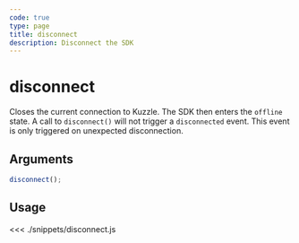 ```yaml
---
code: true
type: page
title: disconnect
description: Disconnect the SDK
---
```


# disconnect

Closes the current connection to Kuzzle.
The SDK then enters the `offline` state.
A call to `disconnect()` will not trigger a `disconnected` event. This event is only triggered on unexpected disconnection.

## Arguments

```js
disconnect();
```

## Usage

<<< ./snippets/disconnect.js
